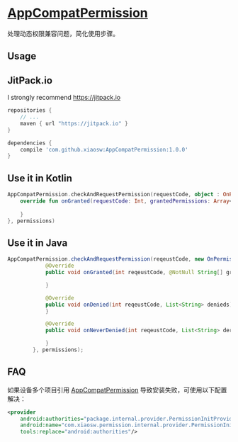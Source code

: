 # [AppCompatPermission](https://github.com/xiaosw/AppCompatPermission)
处理动态权限兼容问题，简化使用步骤。

## Usage
## JitPack.io
I strongly recommend https://jitpack.io

```groovy
repositories {
    // ...
    maven { url "https://jitpack.io" }
}

dependencies {
    compile 'com.github.xiaosw:AppCompatPermission:1.0.0'
}
```

## Use it in Kotlin
```kotlin
AppCompatPermission.checkAndRequestPermission(requestCode, object : OnPermissionListener {
    override fun onGranted(requestCode: Int, grantedPermissions: Array<out String>) {
        
    }
}, permissions)
```

## Use it in Java
```java
AppCompatPermission.checkAndRequestPermission(reqeustCode, new OnPermissionListener() {
            @Override
            public void onGranted(int reqeustCode, @NotNull String[] granteds) {

            }

            @Override
            public void onDenied(int reqeustCode, List<String> denieds) {
            }

            @Override
            public void onNeverDenied(int reqeustCode, List<String> derverDenieds) {

            }
        }, permissions);
```

## FAQ
如果设备多个项目引用 [AppCompatPermission](https://github.com/xiaosw/AppCompatPermission) 导致安装失败，可使用以下配置解决：
```xml
<provider
    android:authorities="package.internal.provider.PermissionInitProvider"
    android:name="com.xiaosw.permission.internal.provider.PermissionInitProvider"
    tools:replace="android:authorities"/>
```
